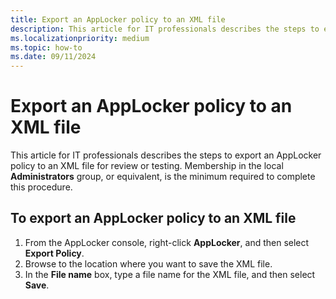 ```yaml
---
title: Export an AppLocker policy to an XML file
description: This article for IT professionals describes the steps to export an AppLocker policy to an XML file for review or testing.
ms.localizationpriority: medium
ms.topic: how-to
ms.date: 09/11/2024
---
```


# Export an AppLocker policy to an XML file

This article for IT professionals describes the steps to export an AppLocker policy to an XML file for review or testing.
Membership in the local **Administrators** group, or equivalent, is the minimum required to complete this procedure.

## To export an AppLocker policy to an XML file

1. From the AppLocker console, right-click **AppLocker**, and then select **Export Policy**.
2. Browse to the location where you want to save the XML file.
3. In the **File name** box, type a file name for the XML file, and then select **Save**.
